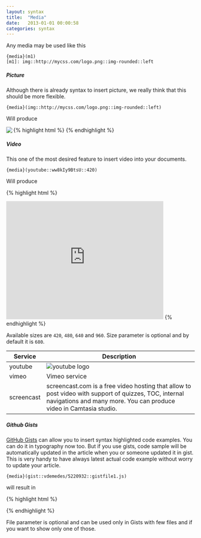 ```yaml
---
layout: syntax
title:  "Media"
date:   2013-01-01 00:00:58
categories: syntax
---
```


Any media may be used like this

	{media}(m1)
	[m1]: img::http://mycss.com/logo.png::img-rounded::left

##### Picture

Although there is already syntax to insert picture, we really think that this should be more flexible.

	{media}(img::http://mycss.com/logo.png::img-rounded::left)

Will produce

{% highlight html %}
<img src="http://mycss.com/logo.png" align="left" class="img-rounded">
{% endhighlight %}

##### Video

This one of the most desired feature to insert video into your documents.

	{media}(youtube::ww8kIy9BtsU::420)

Will produce

{% highlight html %}
<iframe width="420" height="315" src="http://www.youtube.com/embed/ww8kIy9BtsU" frameborder="0" allowfullscreen></iframe>
{% endhighlight %}

Available sizes are `420`, `480`, `640` and `960`. Size parameter is optional and by default it is `680`.

Service    | Description
-----------|------------
youtube    | ![youtube logo](http://www.cinemamuseum.org.uk/wordpress/wp-content/themes/Cutline-1-1.4-2ColumnRight/images/youtube-logo.gif)
vimeo      | Vimeo service
screencast | screencast.com is a free video hosting that allow to post video with support of quizzes, TOC, internal navigations and many more. You can produce video in Camtasia studio.

##### Github Gists

[GitHub Gists](https://gist.github.com/) can allow you to insert syntax highlighted code examples. You can do it in typography now too. But if you use gists, code sample will be automatically updated in the article when you or someone updated it in gist. This is very handy to have always latest actual code example without worry to update your article.

	{media}(gist::vdemedes/5220932::gistfile1.js)


will result in

{% highlight html %}
<script src="https://gist.github.com/vdemedes/5220932.js?file=gistfile1.js"></script>
{% endhighlight %}

File parameter is optional and can be used only in Gists with few files and if you want to show only one of those.


